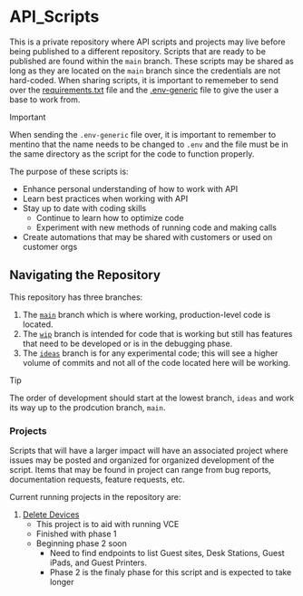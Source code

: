 # API_Scripts
This is a private repository where API scripts and projects may live before being published to a different repository. Scripts that are ready to be published are found within the `main` branch. These scripts may be shared as long as they are located on the `main` branch since the credentials are not hard-coded. When sharing scripts, it is important to rememeber to send over the [requirements.txt](/requirements.txt) file and the [.env-generic](/.env-generic) file to give the user a base to work from. 
>[!IMPORTANT]
>When sending the `.env-generic` file over, it is important to remember to mentino that the name needs to be changed to `.env` and the file must be in the same directory as the script for the code to function properly.

The purpose of these scripts is:
* Enhance personal understanding of how to work with API
* Learn best practices when working with API
* Stay up to date with coding skills
   * Continue to learn how to optimize code
   * Experiment with new methods of running code and making calls
* Create automations that may be shared with customers or used on customer orgs

## Navigating the Repository
This repository has three branches:
1. The [`main`](https://github.com/ian-young/API_Scripts) branch which is where working, production-level code is located.
2. The [`wip`](https://github.com/ian-young/API_Scripts/tree/wip) branch is intended for code that is working but still has features that need to be developed or is in the debugging phase.
3. The [`ideas`](https://github.com/ian-young/API_Scripts/tree/ideas) branch is for any experimental code; this will see a higher volume of commits and not all of the code located here will be working.

>[!TIP] 
>The order of development should start at the lowest branch, `ideas` and work its way up to the prodcution branch, `main`.

### Projects
Scripts that will have a larger impact will have an associated project where issues may be posted and organized for organized development of the script. Items that may be found in project can range from bug reports, documentation requests, feature requests, etc.

Current running projects in the repository are:
1. [Delete Devices](https://github.com/users/ian-young/projects/3)
   - This project is to aid with running VCE
   - Finished with phase 1
   - Beginning phase 2 soon
      - Need to find endpoints to list Guest sites, Desk Stations, Guest iPads, and Guest Printers.
      - Phase 2 is the finaly phase for this script and is expected to take longer
